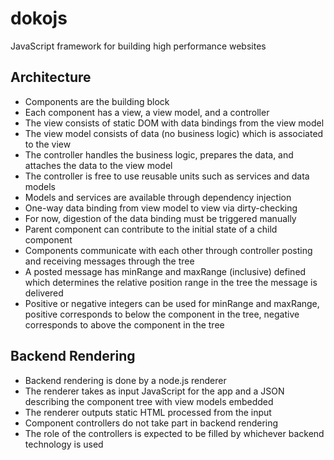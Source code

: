dokojs
======

JavaScript framework for building high performance websites


Architecture
------

* Components are the building block
* Each component has a view, a view model, and a controller
* The view consists of static DOM with data bindings from the view model
* The view model consists of data (no business logic) which is associated to the view
* The controller handles the business logic, prepares the data, and attaches the data to the view model
* The controller is free to use reusable units such as services and data models
* Models and services are available through dependency injection
* One-way data binding from view model to view via dirty-checking
* For now, digestion of the data binding must be triggered manually
* Parent component can contribute to the initial state of a child component
* Components communicate with each other through controller posting and receiving messages through the tree
* A posted message has minRange and maxRange (inclusive) defined which determines the relative position range in the tree the message is delivered
* Positive or negative integers can be used for minRange and maxRange, positive corresponds to below the component in the tree, negative corresponds to above the component in the tree


Backend Rendering
------

* Backend rendering is done by a node.js renderer
* The renderer takes as input JavaScript for the app and a JSON describing the component tree with view models embedded
* The renderer outputs static HTML processed from the input
* Component controllers do not take part in backend rendering
* The role of the controllers is expected to be filled by whichever backend technology is used
